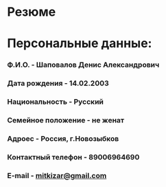 # Резюме
# Персональные данные:
### Ф.И.О. - Шаповалов Денис Александрович
### Дата рождения - 14.02.2003
### Национальность - Русский
### Семейное положение - не женат
### Адроес - Россия, г.Новозыбков
### Контактный телефон - 89006964690
### E-mail - mitkizar@gmail.com
